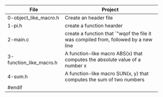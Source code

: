 |File| Project|
--------|--------
|0-object_like_macro.h| Create an header file|
|1-pi.h | create a function hearder|
|2-main.c | create a function that `"wqof the file it was compiled from, followed by a new line
| 3-function_like_macro.h | A function-like macro ABS(x) that computes the absolute value of a number x |
|4-sum.h | A function-like macro SUN(x, y) that computes the sum of two numbers |
#endif||
